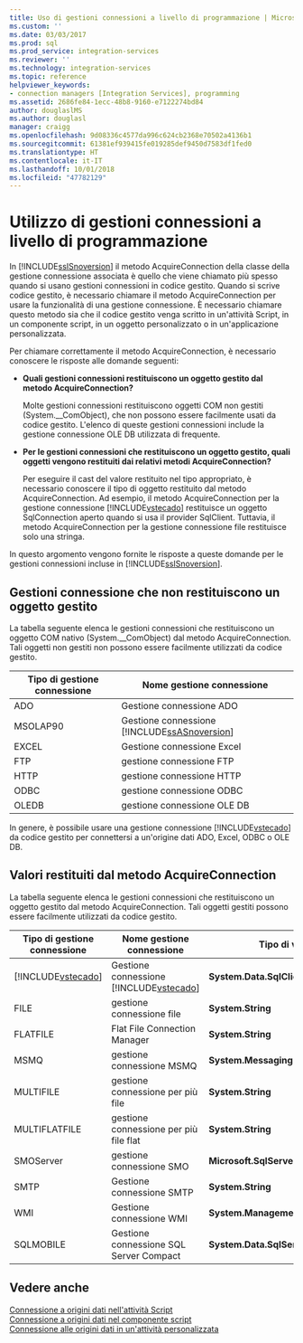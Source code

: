 ```yaml
---
title: Uso di gestioni connessioni a livello di programmazione | Microsoft Docs
ms.custom: ''
ms.date: 03/03/2017
ms.prod: sql
ms.prod_service: integration-services
ms.reviewer: ''
ms.technology: integration-services
ms.topic: reference
helpviewer_keywords:
- connection managers [Integration Services], programming
ms.assetid: 2686fe84-1ecc-48b8-9160-e7122274bd84
author: douglaslMS
ms.author: douglasl
manager: craigg
ms.openlocfilehash: 9d08336c4577da996c624cb2368e70502a4136b1
ms.sourcegitcommit: 61381ef939415fe019285def9450d7583df1fed0
ms.translationtype: HT
ms.contentlocale: it-IT
ms.lasthandoff: 10/01/2018
ms.locfileid: "47782129"
---
```

# <a name="working-with-connection-managers-programmatically"></a>Utilizzo di gestioni connessioni a livello di programmazione
  In [!INCLUDE[ssISnoversion](../includes/ssisnoversion-md.md)] il metodo AcquireConnection della classe della gestione connessione associata è quello che viene chiamato più spesso quando si usano gestioni connessioni in codice gestito. Quando si scrive codice gestito, è necessario chiamare il metodo AcquireConnection per usare la funzionalità di una gestione connessione. È necessario chiamare questo metodo sia che il codice gestito venga scritto in un'attività Script, in un componente script, in un oggetto personalizzato o in un'applicazione personalizzata.  
  
 Per chiamare correttamente il metodo AcquireConnection, è necessario conoscere le risposte alle domande seguenti:  
  
-   **Quali gestioni connessioni restituiscono un oggetto gestito dal metodo AcquireConnection?**  
  
     Molte gestioni connessioni restituiscono oggetti COM non gestiti (System.__ComObject), che non possono essere facilmente usati da codice gestito. L'elenco di queste gestioni connessioni include la gestione connessione OLE DB utilizzata di frequente.  
  
-   **Per le gestioni connessioni che restituiscono un oggetto gestito, quali oggetti vengono restituiti dai relativi metodi AcquireConnection?**  
  
     Per eseguire il cast del valore restituito nel tipo appropriato, è necessario conoscere il tipo di oggetto restituito dal metodo AcquireConnection. Ad esempio, il metodo AcquireConnection per la gestione connessione [!INCLUDE[vstecado](../includes/vstecado-md.md)] restituisce un oggetto SqlConnection aperto quando si usa il provider SqlClient. Tuttavia, il metodo AcquireConnection per la gestione connessione file restituisce solo una stringa.  
  
 In questo argomento vengono fornite le risposte a queste domande per le gestioni connessioni incluse in [!INCLUDE[ssISnoversion](../includes/ssisnoversion-md.md)].  
  
## <a name="connection-managers-that-do-not-return-a-managed-object"></a>Gestioni connessione che non restituiscono un oggetto gestito  
 La tabella seguente elenca le gestioni connessioni che restituiscono un oggetto COM nativo (System.__ComObject) dal metodo AcquireConnection. Tali oggetti non gestiti non possono essere facilmente utilizzati da codice gestito.  
  
|Tipo di gestione connessione|Nome gestione connessione|  
|-----------------------------|-----------------------------|  
|ADO|Gestione connessione ADO|  
|MSOLAP90|Gestione connessione [!INCLUDE[ssASnoversion](../includes/ssasnoversion-md.md)]|  
|EXCEL|Gestione connessione Excel|  
|FTP|gestione connessione FTP|  
|HTTP|gestione connessione HTTP|  
|ODBC|gestione connessione ODBC|  
|OLEDB|gestione connessione OLE DB|  
  
 In genere, è possibile usare una gestione connessione [!INCLUDE[vstecado](../includes/vstecado-md.md)] da codice gestito per connettersi a un'origine dati ADO, Excel, ODBC o OLE DB.  
  
## <a name="return-values-from-the-acquireconnection-method"></a>Valori restituiti dal metodo AcquireConnection  
 La tabella seguente elenca le gestioni connessioni che restituiscono un oggetto gestito dal metodo AcquireConnection. Tali oggetti gestiti possono essere facilmente utilizzati da codice gestito.  
  
|Tipo di gestione connessione|Nome gestione connessione|Tipo di valore restituito|Informazioni aggiuntive|  
|-----------------------------|-----------------------------|--------------------------|----------------------------|  
|[!INCLUDE[vstecado](../includes/vstecado-md.md)]|Gestione connessione [!INCLUDE[vstecado](../includes/vstecado-md.md)]|**System.Data.SqlClient.SqlConnection**||  
|FILE|gestione connessione file|**System.String**|Percorso del file.|  
|FLATFILE|Flat File Connection Manager|**System.String**|Percorso del file.|  
|MSMQ|gestione connessione MSMQ|**System.Messaging.MessageQueue**||  
|MULTIFILE|gestione connessione per più file|**System.String**|Percorso di uno dei file.|  
|MULTIFLATFILE|gestione connessione per più file flat|**System.String**|Percorso di uno dei file.|  
|SMOServer|gestione connessione SMO|**Microsoft.SqlServer.Management.Smo.Server**||  
|SMTP|Gestione connessione SMTP|**System.String**|Ad esempio: `SmtpServer=<server name>;UseWindowsAuthentication=True;EnableSsl=False;`|  
|WMI|Gestione connessione WMI|**System.Management.ManagementScope**||  
|SQLMOBILE|Gestione connessione SQL Server Compact|**System.Data.SqlServerCe.SqlCeConnection**||  
  
## <a name="see-also"></a>Vedere anche  
 [Connessione a origini dati nell'attività Script](../integration-services/extending-packages-scripting/task/connecting-to-data-sources-in-the-script-task.md)   
 [Connessione a origini dati nel componente script](../integration-services/extending-packages-scripting/data-flow-script-component/connecting-to-data-sources-in-the-script-component.md)   
 [Connessione alle origini dati in un'attività personalizzata](../integration-services/extending-packages-custom-objects/task/connecting-to-data-sources-in-a-custom-task.md)  
  
  
